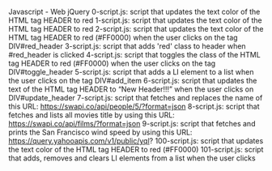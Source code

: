 Javascript - Web jQuery
0-script.js: script that updates the text color of the HTML tag HEADER to red
1-script.js: script that updates the text color of the HTML tag HEADER to red
2-script.js: script that updates the text color of the HTML tag HEADER to red (#FF0000) when the user clicks on the tag DIV#red_header
3-script.js: script that adds 'red' class to header when #red_header is clicked
4-script.js: script that toggles the class of the HTML tag HEADER to red (#FF0000) when the user clicks on the tag DIV#toggle_header
5-script.js: script that adds a LI element to a list when the user clicks on the tag DIV#add_item
6-script.js: script that updates the text of the HTML tag HEADER to “New Header!!!” when the user clicks on DIV#update_header
7-script.js: script that fetches and replaces the name of this URL: https://swapi.co/api/people/5/?format=json
8-script.js: script that fetches and lists all movies title by using this URL: https://swapi.co/api/films/?format=json
9-script.js: script that fetches and prints the San Francisco wind speed by using this URL: https://query.yahooapis.com/v1/public/yql?
100-script.js: script that updates the text color of the HTML tag HEADER to red (#FF0000)
101-script.js: script that adds, removes and clears LI elements from a list when the user clicks
